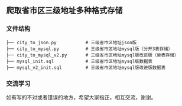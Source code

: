 ## 爬取省市区三级地址多种格式存储

### 文件结构

```
├── city_to_json.py           # 三级省市区地址json版
├── city_to_mysql.py          # 三级省市区地址mysql版（分开3表存储）
├── city_to_mysql_v2.py       # 三级省市区地址mysql版改进版（单表存储）
├── mysql_init.sql            # 三级省市区地址mysql版数据表
├── mysql_v2_init.sql         # 三级省市区地址mysql版改进版数据表
```

### 交流学习

如有写的不对或者错误的地方，希望大家指正，相互交流，谢谢。